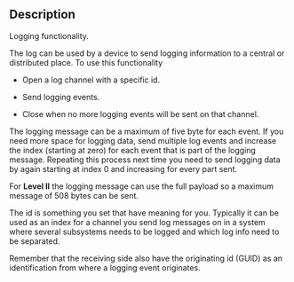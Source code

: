 ## Description

Logging functionality. 

The log can be used by a device to send logging information to a central or distributed place. To use this functionality


*  Open a log channel with a specific id.

*  Send logging events.

*  Close when no more logging events will be sent on that channel.

The logging message can be a maximum of five byte for each event. If you need more space for logging data, send multiple log events and increase the index (starting at zero) for each event that is part of the logging message. Repeating this process next time you need to send logging data by again starting at index 0 and increasing for every part sent. 

For **Level II** the logging message can use the full payload so a maximum message of 508 bytes can be sent.

The id is something you set that have meaning for you. Typically it can be used as an index for a channel you send log messages on in a system where several subsystems needs to be logged and which log info need to be separated. 

Remember that the receiving side also have the originating id (GUID) as an identification from where a logging event originates.

